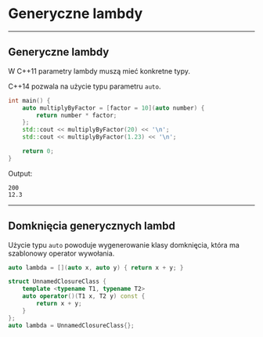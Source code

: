 <!-- .slide: data-background="#111111" -->

# Generyczne lambdy

___

## Generyczne lambdy

W C++11 parametry lambdy muszą mieć konkretne typy.
<!-- .element: class="fragment fade-in" -->

C++14 pozwala na użycie typu parametru `auto`.
<!-- .element: class="fragment fade-in" -->

```cpp
int main() {
    auto multiplyByFactor = [factor = 10](auto number) {
        return number * factor;
    };
    std::cout << multiplyByFactor(20) << '\n';
    std::cout << multiplyByFactor(1.23) << '\n';

    return 0;
}
```
<!-- .element: class="fragment fade-in" -->

Output:
<!-- .element: class="fragment fade-in" -->

```text
200
12.3
```
<!-- .element: class="fragment fade-in" -->

___
<!-- .slide: style="font-size: 0.95em" -->

## Domknięcia generycznych lambd

Użycie typu `auto` powoduje wygenerowanie klasy domknięcia, która ma szablonowy operator wywołania.
<!-- .element: class="fragment fade-in" -->

```cpp
auto lambda = [](auto x, auto y) { return x + y; }
```
<!-- .element: class="fragment fade-in" -->

```cpp
struct UnnamedClosureClass {
    template <typename T1, typename T2>
    auto operator()(T1 x, T2 y) const {
        return x + y;
    }
};
auto lambda = UnnamedClosureClass{};
```
<!-- .element: class="fragment fade-in" -->
